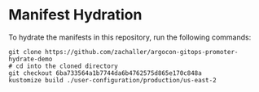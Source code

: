 # Manifest Hydration

To hydrate the manifests in this repository, run the following commands:

```shell
git clone https://github.com/zachaller/argocon-gitops-promoter-hydrate-demo
# cd into the cloned directory
git checkout 6ba733564a1b7744da6b4762575d865e170c848a
kustomize build ./user-configuration/production/us-east-2
```
